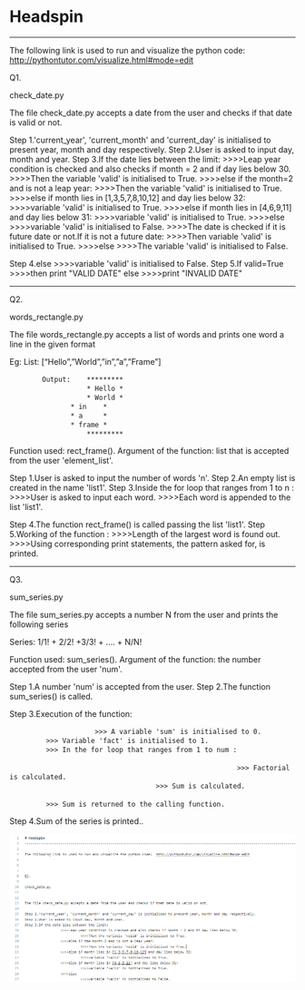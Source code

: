 # Headspin
----------------------------------------------------------------------------------------------------------------------------------------

The following link is used to run and visualize the python code:  http://pythontutor.com/visualize.html#mode=edit



Q1. 

check_date.py


The file check_date.py accepts a date from the user and checks if that date is valid or not.

Step 1.'current_year', 'current_month' and 'current_day' is initialised to present year, month and day respectively.
Step 2.User is asked to input day, month and year.
Step 3.If the date lies between the limit:
                  >>>>Leap year condition is checked and also checks if month = 2 and if day lies below 30.
		            >>>>Then the variable 'valid' is initialised to True.
		  >>>>else if the month=2 and is not a leap year:
		            >>>>Then the variable 'valid' is initialised to True.
                  >>>>else if month lies in [1,3,5,7,8,10,12] and day lies below 32:
                            >>>>variable 'valid' is initialised to True.
                  >>>>else if month lies in [4,6,9,11] and day lies below 31:
                            >>>>variable 'valid' is initialised to True.
                  >>>>else  
                            >>>>variable 'valid' is initialised to False.
                  >>>>The date is checked if it is future date or not.If it is not a future date:
                            >>>>Then variable 'valid' is initialised to True.
                  >>>>else 
                            >>>>The variable 'valid' is initialised to False.
		
Step 4.else
                  >>>>variable 'valid' is initialised to False.
Step 5.If valid=True
                  >>>>then print "VALID DATE"
       else 
                  >>>>print "INVALID DATE"




----------------------------------------------------------------------------------------------------------------------------------------

Q2. 

words_rectangle.py


The file words_rectangle.py accepts a list of words and prints one word a line in the given format

 Eg:  List: [“Hello”,”World”,”in”,”a”,”Frame”]
 
           
            Output:    *********
                       * Hello *
                       * World *
	               * in    *
	               * a     *
	               * frame *
                       *********
                
		
Function used: rect_frame().
Argument of the function: list that is accepted from the user 'element_list'.

Step 1.User is asked to input the number of words 'n'.
Step 2.An empty list is created in the name 'list1'.
Step 3.Inside the for loop that ranges from 1 to n :
                                                   >>>>User is asked to input each word.
                                                   >>>>Each word is appended to the list 'list1'.
                                               
Step 4.The function rect_frame() is called passing the list 'list1'.
Step 5.Working of the function :
                               >>>>Length of the largest word is found out.
                               >>>>Using corresponding print statements, the pattern asked for, is printed.
                       
                       
                       
----------------------------------------------------------------------------------------------------------------------------------------             
Q3.

sum_series.py


The file sum_series.py accepts a number N from the user and prints the following series

Series: 1/1! + 2/2! +3/3! + …. + N/N!

Function used: sum_series().
Argument of the function: the number accepted from the user 'num'.

Step 1.A number 'num' is accepted from the user.
Step 2.The function sum_series() is called.

Step 3.Execution of the function:

                         >>> A variable 'sum' is initialised to 0.
			 >>> Variable 'fact' is initialised to 1.
			 >>> In the for loop that ranges from 1 to num :
			 
			                                                >>> Factorial is calculated.
								        >>> Sum is calculated.
								     
			 >>> Sum is returned to the calling function.
			 
Step 4.Sum of the series is printed..

    
   
    
    
   
![alt text](https://github.com/sherinshoni/Headspin/blob/master/image1.png)














